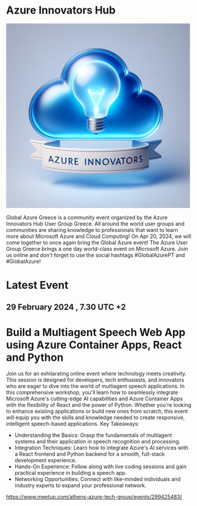 # Azure Innovators Hub

![Community title](azureinnovatorshub.png)

Global Azure Greece is a community event organized by the Azure Innovators Hub User Group Greece.
All around the world user groups and communities are sharing knowledge to professionals that want to learn more about Microsoft Azure and Cloud Computing!
On Apr 20, 2024, we will come together to once again bring the Global Azure event! The Azure User Group Greece brings a one day world-class event on Microsoft Azure. Join us online and don't forget to use the social hashtags #GlobalAzurePT and #GlobalAzure!

# Latest Event
## 29 February 2024 , 7.30 UTC +2

# Build a Multiagent Speech Web App using Azure Container Apps, React and Python

Join us for an exhilarating online event where technology meets creativity. This session is designed for developers, tech enthusiasts, and innovators who are eager to dive into the world of multiagent speech applications.
In this comprehensive workshop, you'll learn how to seamlessly integrate Microsoft Azure's cutting-edge AI capabilities and Azure Container Apps with the flexibility of React and the power of Python. Whether you're looking to enhance existing applications or build new ones from scratch, this event will equip you with the skills and knowledge needed to create responsive, intelligent speech-based applications.
Key Takeaways:

- Understanding the Basics: Grasp the fundamentals of multiagent systems and their application in speech recognition and processing.
- Integration Techniques: Learn how to integrate Azure's AI services with a React frontend and Python backend for a smooth, full-stack development experience.
- Hands-On Experience: Follow along with live coding sessions and gain practical experience in building a speech app.
- Networking Opportunities: Connect with like-minded individuals and industry experts to expand your professional network.
	
https://www.meetup.com/athens-azure-tech-group/events/299425483/
	

